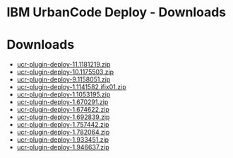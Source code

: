 
IBM UrbanCode Deploy - Downloads
=======================

# Downloads

- [ucr-plugin-deploy-11.1181219.zip](https://github.com/UrbanCode/IBM-UCR-PLUGINS/blob/main/files/ucr-plugin-deploy/ucr-plugin-deploy-11.1181219.zip)
- [ucr-plugin-deploy-10.1175503.zip](https://github.com/UrbanCode/IBM-UCR-PLUGINS/blob/main/files/ucr-plugin-deploy/ucr-plugin-deploy-10.1175503.zip)
- [ucr-plugin-deploy-9.1158051.zip](https://github.com/UrbanCode/IBM-UCR-PLUGINS/blob/main/files/ucr-plugin-deploy/ucr-plugin-deploy-9.1158051.zip)
- [ucr-plugin-deploy-1.1141582.ifix01.zip](https://github.com/UrbanCode/IBM-UCR-PLUGINS/blob/main/files/ucr-plugin-deploy/ucr-plugin-deploy-1.1141582.ifix01.zip)
- [ucr-plugin-deploy-1.1053195.zip](https://github.com/UrbanCode/IBM-UCR-PLUGINS/blob/main/files/ucr-plugin-deploy/ucr-plugin-deploy-1.1053195.zip)
- [ucr-plugin-deploy-1.670291.zip](https://github.com/UrbanCode/IBM-UCR-PLUGINS/blob/main/files/ucr-plugin-deploy/ucr-plugin-deploy-1.670291.zip)
- [ucr-plugin-deploy-1.674622.zip](https://github.com/UrbanCode/IBM-UCR-PLUGINS/blob/main/files/ucr-plugin-deploy/ucr-plugin-deploy-1.674622.zip)
- [ucr-plugin-deploy-1.692839.zip](https://github.com/UrbanCode/IBM-UCR-PLUGINS/blob/main/files/ucr-plugin-deploy/ucr-plugin-deploy-1.692839.zip)
- [ucr-plugin-deploy-1.757442.zip](https://github.com/UrbanCode/IBM-UCR-PLUGINS/blob/main/files/ucr-plugin-deploy/ucr-plugin-deploy-1.757442.zip)
- [ucr-plugin-deploy-1.782064.zip](https://github.com/UrbanCode/IBM-UCR-PLUGINS/blob/main/files/ucr-plugin-deploy/ucr-plugin-deploy-1.782064.zip)
- [ucr-plugin-deploy-1.933451.zip](https://github.com/UrbanCode/IBM-UCR-PLUGINS/blob/main/files/ucr-plugin-deploy/ucr-plugin-deploy-1.933451.zip)
- [ucr-plugin-deploy-1.946637.zip](https://github.com/UrbanCode/IBM-UCR-PLUGINS/blob/main/files/ucr-plugin-deploy/ucr-plugin-deploy-1.946637.zip)
